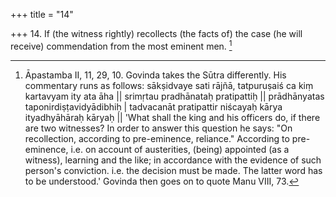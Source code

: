 +++
title = "14"

+++
14. If (the witness rightly) recollects (the facts of) the case (he will receive) commendation from the most eminent men. [^13] 


[^13]:  Āpastamba II, 11, 29, 10. Govinda takes the Sūtra differently. His commentary runs as follows: sākṣidvaye sati rājñā, tatpuruṣaiś ca kiṃ kartavyam ity ata āha || srimṛtau pradhānataḥ pratipattiḥ || prādhānyatas taponirdiṣṭavidyādibhiḥ | tadvacanāt pratipattir niścayaḥ kārya ityadhyāhāraḥ kāryaḥ || 'What shall the king and his officers do, if there are two witnesses? In order to answer this question he says: "On recollection, according to pre-eminence, reliance." According to pre-eminence, i.e. on account of austerities, (being) appointed (as a witness), learning and the like; in accordance with the evidence of such person's conviction. i.e. the decision must be made. The latter word has to be understood.' Govinda then goes on to quote Manu VIII, 73.
